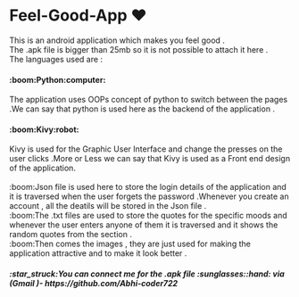 # Feel-Good-App :heart:
This is an android application which makes you feel good .<br>
The .apk file is bigger than 25mb so it is not possible to attach it here .<br>
The languages used are : 
<h4>:boom:Python:computer:</h4>
The application uses OOPs concept of python to switch between the pages .We can say that python is used here as the backend of the application .
<h4>:boom:Kivy:robot:</h4>
Kivy is used for the Graphic User Interface and change the presses on the user clicks .More or Less we can say that Kivy is used as a Front end design of the application.
<br><br>
:boom:Json file is used here to store the login details of the application and it is traversed when the user forgets the password .Whenever you create an account , all the deatils will be stored in the Json file .<br>
:boom:The .txt files are used to store the quotes for the specific moods and whenever the user enters anyone of them it is traversed and it shows the random quotes from the section .<br>
:boom:Then comes the images , they are just used for making the application attractive and to make it look better .

<h5>:star_struck:You can connect me for the .apk file :sunglasses::hand: via (Gmail )- https://github.com/Abhi-coder722</h5>
